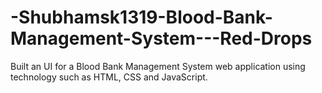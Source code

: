 # -Shubhamsk1319-Blood-Bank-Management-System---Red-Drops
Built an UI for a Blood Bank Management System web application using technology such as HTML, CSS and JavaScript.
